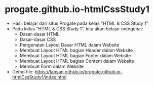 # progate.github.io-htmlCssStudy1
- Hasil belajar dari situs Progate pada kelas "HTML & CSS Study 1"
- Pada kelas "HTML & CSS Study 1", kita akan belajar mengenai:
  - Dasar-dasar HTML
  - Dasar-dasar CSS
  - Pengenalan Layout Dasar HTML dalam Website
  - Membuat Layout HTML bagian Header dalam Website
  - Membuat Layout HTML bagian Footer dalam Website
  - Membuat Layout HTML bagian Content dalam Website
  - Membuat Form dalam Website
- Demo file: https://labsan.github.io/progate.github.io-htmlCssStudy1/index.html

